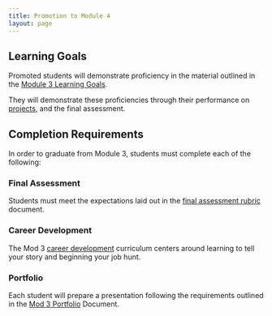 ```yaml
---
title: Promotion to Module 4
layout: page
---
```


## Learning Goals

Promoted students will demonstrate proficiency in the material outlined in the [Module 3 Learning Goals](./learning_goals).

They will demonstrate these proficiencies through their performance on [projects](./projects), and the final assessment.

## Completion Requirements

In order to graduate from Module 3, students must complete each of the following:

### Final Assessment

Students must meet the expectations laid out in the [final assessment rubric](./practice_assessments/assessment_info#evaluation-criteria) document.

### Career Development

The Mod 3 [career development](https://github.com/turingschool/career-development-curriculum/tree/master/module_three) curriculum centers around learning to tell your story and beginning your job hunt.

### Portfolio

Each student will prepare a presentation following the requirements outlined in the [Mod 3 Portfolio](./misc/portfolio_requirements) Document.

